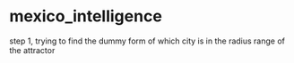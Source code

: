# mexico_intelligence

step 1, trying to find the dummy form of which city is in the radius range of the attractor 
